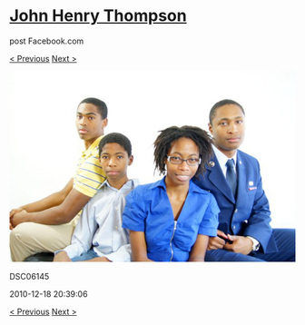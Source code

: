 # [John Henry Thompson](../README.md)
post Facebook.com

[< Previous](2010-12-18-36.md) [Next >](2010-12-18-38.md)

[![](../media/2010-12-18/Fam-2010-DSC06145.jpg)](../README.md)

DSC06145

2010-12-18 20:39:06

[< Previous](2010-12-18-36.md) [Next >](2010-12-18-38.md)